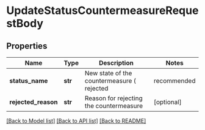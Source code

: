 # UpdateStatusCountermeasureRequestBody

## Properties
Name | Type | Description | Notes
------------ | ------------- | ------------- | -------------
**status_name** | **str** | New state of the countermeasure ( rejected | recommended | required | implemented ) | [optional] 
**rejected_reason** | **str** | Reason for rejecting the countermeasure | [optional] 

[[Back to Model list]](../README.md#documentation-for-models) [[Back to API list]](../README.md#documentation-for-api-endpoints) [[Back to README]](../README.md)


